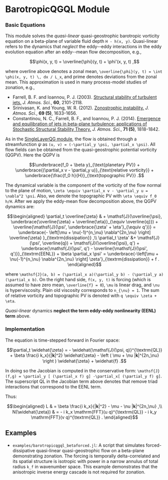 # BarotropicQGQL Module

### Basic Equations

This module solves the *quasi-linear* quasi-geostrophic barotropic vorticity equation on a beta-plane of variable fluid depth ``H - h(x, y)``. 
Quasi-linear refers to the dynamics that *neglect* the eddy--eddy interactions in the eddy evolution equation after an eddy--mean flow decomposition, e.g., 

```math
\phi(x, y, t) = \overline{\phi}(y, t) + \phi'(x, y, t) ,
```

where overline above denotes a zonal mean, ``\overline{\phi}(y, t) = \int \phi(x, y, t) \, 𝖽x / L_x``, and prime denotes deviations from the zonal mean. This approximation is used in many process-model studies of zonation, e.g., 

- Farrell, B. F. and Ioannou, P. J. (2003). [Structural stability of turbulent jets.](http://doi.org/10.1175/1520-0469(2003)060<2101:SSOTJ>2.0.CO;2) *J. Atmos. Sci.*, **60**, 2101-2118.
- Srinivasan, K. and Young, W. R. (2012). [Zonostrophic instability.](http://doi.org/10.1175/JAS-D-11-0200.1) *J. Atmos. Sci.*, **69 (5)**, 1633-1656.
- Constantinou, N. C., Farrell, B. F., and Ioannou, P. J. (2014). [Emergence and equilibration of jets in beta-plane turbulence: applications of Stochastic Structural Stability Theory.](http://doi.org/10.1175/JAS-D-13-076.1) *J. Atmos. Sci.*, **71 (5)**, 1818-1842.

As in the [SingleLayerQG module](singlelayerqg.md), the flow is obtained through a streamfunction $\psi$ as ``(u, v) = (-\partial_y \psi, \partial_x \psi)``. All flow fields can be obtained from the quasi-geostrophic potential vorticity (QGPV). Here the QGPV is

```math
\underbrace{f_0 + \beta y}_{\text{planetary PV}} + \underbrace{(\partial_x v
	- \partial_y u)}_{\text{relative vorticity}} + \underbrace{\frac{f_0 h}{H}}_{\text{topographic PV}} .
```

The dynamical variable is the component of the vorticity of the flow normal to the plane of motion, ``\zeta \equiv \partial_x v - \partial_y u = \nabla^2 \psi``. Also, we denote the topographic PV with ``\eta \equiv f_0 h/H``. After we apply the eddy-mean flow decomposition above, the QGPV dynamics are:

```math
\begin{aligned}
\partial_t \overline{\zeta} & + \mathsf{J}(\overline{\psi}, \underbrace{\overline{\zeta} + \overline{\eta}}_{\equiv \overline{q}}) + \overline{\mathsf{J}(\psi', \underbrace{\zeta' + \eta'}_{\equiv q'})} = \underbrace{- \left[\mu + \nu(-1)^{n_\nu} \nabla^{2n_\nu}
\right] \overline{\zeta} }_{\textrm{dissipation}} ,\\
\partial_t \zeta' &+ \mathsf{J}(\psi', \overline{q}) + \mathsf{J}(\overline{\psi}, q') + \underbrace{\mathsf{J}(\psi', q') - \overline{\mathsf{J}(\psi', q')}}_{\textrm{EENL}} + 
\beta \partial_x \psi' = \underbrace{-\left[\mu + \nu(-1)^{n_\nu} \nabla^{2n_\nu}
\right] \zeta'}_{\textrm{dissipation}} + f .
\end{aligned}
```

where ``\mathsf{J}(a, b) = (\partial_x a)(\partial_y b) - (\partial_y a)(\partial_x b)``. On the right hand side, ``f(x, y, t)`` is forcing (which is assumed to have zero mean, ``\overline{f} = 0``), ``\mu`` is linear drag, and ``\nu`` is hyperviscosity. Plain old viscosity corresponds to ``n_{\nu} = 1``. The sum of relative vorticity and topographic PV is denoted with ``q \equiv \zeta + \eta``.

*Quasi-linear* dynamics **neglect the term eddy-eddy nonlinearity (EENL) term** above.

### Implementation

The equation is time-stepped forward in Fourier space:

```math
\partial_t \widehat{\zeta} = - \widehat{\mathsf{J}(\psi, q)}^{\textrm{QL}} + \beta \frac{i k_x}{|𝐤|^2} \widehat{\zeta} - \left ( \mu + \nu |𝐤|^{2n_\nu} \right ) \widehat{\zeta} + \widehat{f} .
```

In doing so the Jacobian is computed in the conservative form: ``\mathsf{J}(f,g) =
\partial_y [ (\partial_x f) g] -\partial_x[ (\partial_y f) g]``. The superscript QL in the Jacobian term above denotes that remove triad interactions that correspond to the EENL term.

Thus:

```math
\begin{aligned}
L & = \beta \frac{i k_x}{|𝐤|^2} - \mu - \nu |𝐤|^{2n_\nu} ,\\
N(\widehat{\zeta}) & = - i k_x \mathrm{FFT}(u q)^{\textrm{QL}} - i k_y \mathrm{FFT}(v q)^{\textrm{QL}} .
\end{aligned}
```


## Examples

- `examples/barotropicqgql_betaforced.jl`: A script that simulates forced-dissipative quasi-linear quasi-geostrophic flow on a beta-plane demonstrating zonation. The forcing is temporally delta-correlated and its spatial structure is isotropic with power in a narrow annulus of total radius ``k_f`` in wavenumber space. This example demonstrates that the anisotropic inverse energy cascade is not required for zonation.
